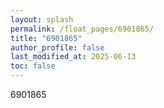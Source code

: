 ```yaml
---
layout: splash
permalink: /float_pages/6901865/
title: "6901865"
author_profile: false
last_modified_at: 2025-06-13
toc: false
---
```

 
6901865
